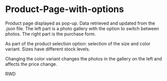 # Product-Page-with-options

Product page displayed as pop-up.
Data retrieved and updated from the .json file.
The left part is a photo gallery with the option to switch between photos. The right part is the purchase form.

As part of the product selection option: selection of the size and color variant.
Sizes have different stock levels.

Changing the color variant changes the photos in the gallery on the left and affects the price change. 

RWD
